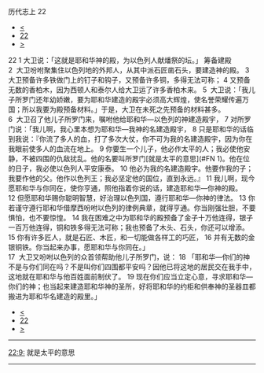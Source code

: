 ﻿





 历代志上 22




* [<](bible/1CH21.md)
* [22](bible/1CH.md)
* [>](bible/1CH23.md)



 
22 
1 大卫说：「这就是耶和华神的殿，为以色列人献燔祭的坛。」 筹备建殿  
2  大卫吩咐聚集住以色列地的外邦人，从其中派石匠凿石头，要建造神的殿。 
3  大卫预备许多铁做门上的钉子和钩子，又预备许多铜，多得无法可称； 
4 又预备无数的香柏木，因为西顿人和泰尔人给大卫运了许多香柏木来。 
5  大卫说：「我儿子所罗门还年幼娇嫩，要为耶和华建造的殿宇必须高大辉煌，使名誉荣耀传遍万国；所以我要为殿预备材料。」于是，大卫在未死之先预备的材料甚多。  
6  大卫召了他儿子所罗门来，嘱咐他给耶和华—以色列的神建造殿宇， 
7 对所罗门说：「我儿啊，我心里本想为耶和华—我神的名建造殿宇， 
8 只是耶和华的话临到我说：『你流了多人的血，打了多次大仗，你不可为我的名建造殿宇，因为你在我眼前使多人的血流在地上。 
9 你要生一个儿子，他必作太平的人；我必使他安静，不被四围的仇敌扰乱。他的名要叫所罗门[就是太平的意思](#FN 1)。他在位的日子，我必使以色列人平安康泰。 
10 他必为我的名建造殿宇。他要作我的子；我要作他的父。他作以色列王；我必坚定他的国位，直到永远。』 
11 我儿啊，现今愿耶和华与你同在，使你亨通，照他指着你说的话，建造耶和华—你神的殿。 
12 但愿耶和华赐你聪明智慧，好治理以色列国，遵行耶和华—你神的律法。 
13 你若谨守遵行耶和华借摩西吩咐以色列的律例典章，就得亨通。你当刚强壮胆，不要惧怕，也不要惊惶。 
14 我在困难之中为耶和华的殿预备了金子十万他连得，银子一百万他连得，铜和铁多得无法可称；我也预备了木头、石头，你还可以增添。 
15 你有许多匠人，就是石匠、木匠，和一切能做各样工的巧匠， 
16 并有无数的金银铜铁。你当起来办事，愿耶和华与你同在。」  
17  大卫又吩咐以色列的众首领帮助他儿子所罗门，说： 
18 「耶和华—你们的神不是与你们同在吗？不是叫你们四围都平安吗？因他已将这地的居民交在我手中，这地就在耶和华与他百姓面前制伏了。 
19 现在你们应当立定心意，寻求耶和华—你们的神；也当起来建造耶和华神的圣所，好将耶和华的约柜和供奉神的圣器皿都搬进为耶和华名建造的殿里。」 
* [<](bible/1CH21.md)
* [22](bible/1CH.md)
* [>](bible/1CH23.md)





---


[22:9:](#V9)
就是太平的意思




---









